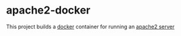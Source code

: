 apache2-docker
==============

This project builds a [docker](http://docker.io/) container for running an [apache2 server](http://httpd.apache.org/)
